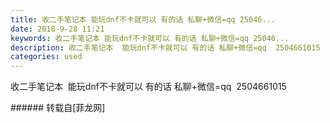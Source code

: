 ```yaml
---
title: 收二手笔记本 能玩dnf不卡就可以 有的话 私聊+微信=qq 25046...
date: 2018-9-28 11:21
keywords: 收二手笔记本 能玩dnf不卡就可以 有的话 私聊+微信=qq 25046...
description: 收二手笔记本  能玩dnf不卡就可以 有的话 私聊+微信=qq  2504661015
categories: used
---
```

<td class="t_f" id="postmessage_1896179">

收二手笔记本  能玩dnf不卡就可以 有的话 私聊+微信=qq  2504661015<br/>
</td>
###### 转载自[菲龙网]